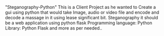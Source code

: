 "Steganography-Python"
This is a Client Project as he wanted to Create a gui using python that would take Image, audio or video file and encode and decode a massage in it using lease significant bit. Steganography it should be a web application using python flask Programming language: Python Library: Python Flask and more as per needed..
